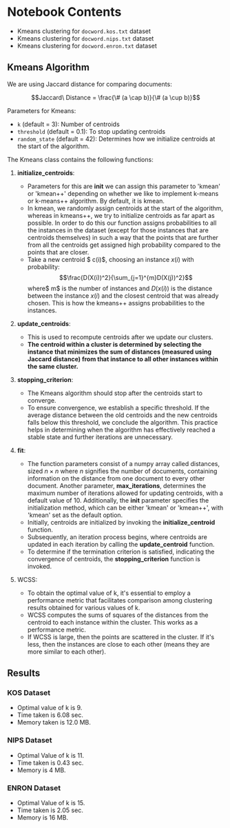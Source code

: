 # Notebook Contents

- Kmeans clustering for `docword.kos.txt` dataset
- Kmeans clustering for `docword.nips.txt` dataset
- Kmeans clustering for `docword.enron.txt` dataset

## Kmeans Algorithm

We are using Jaccard distance for comparing documents:

$$Jaccard\ Distance = \frac{\# (a \cap b)}{\# (a \cup b)}$$

Parameters for Kmeans:
- `k` (default = 3): Number of centroids
- `threshold` (default = 0.1): To stop updating centroids
- `random_state` (default = 42): Determines how we initialize centroids at the start of the algorithm.

The Kmeans class contains the following functions:

1. **initialize_centroids**:
   - Parameters for this are **init** we can assign this parameter to 'kmean' or 'kmean++' depending on whether we like to implement k-means or k-means++ algorithm. By default, it is kmean.
   - In kmean, we randomly assign centroids at the start of the algorithm, whereas in kmeans++, we try to initialize centroids as far apart as possible. In order to do this our function assigns probabilities to all the instances in the dataset (except for those instances that are centroids themselves) in such a way that the points that are further from all the centroids get assigned high probability compared to the points that are closer.
   - Take a new centroid $ c(i)$, choosing an instance $x(i)$ with probability:$$\frac{D(X(i))^2}{\sum_{j=1}^{m}D(X(j))^2}$$ where$ m$ is the number of instances and  $D(x(i))$ is the distance between the instance $x(i)$ and the closest centroid that was already chosen. This is how the kmeans++ assigns probabilities to the instances.

2. **update_centroids**:
    - This is used to recompute centroids after we update our clusters.
    - **The centroid within a cluster is determined by selecting the instance that minimizes the sum of distances (measured using Jaccard distance) from that instance to all other instances within the same cluster.**

3. **stopping_criterion**:
    - The Kmeans algorithm should stop after the centroids start to converge.
    - To ensure convergence, we establish a specific threshold. If the average distance between the old centroids and the new centroids falls below this threshold, we conclude the algorithm. This practice helps in determining when the algorithm has effectively reached a stable state and further iterations are unnecessary.

4. **fit**:
    - The function parameters consist of a numpy array called distances, sized $n \times n$ where $n$ signifies the number of documents, containing information on the distance from one document to every other document. Another parameter, **max_iterations**, determines the maximum number of iterations allowed for updating centroids, with a default value of 10. Additionally, the **init** parameter specifies the initialization method, which can be either 'kmean' or 'kmean++', with 'kmean' set as the default option.
    - Initially, centroids are initialized by invoking the **initialize_centroid** function.
    - Subsequently, an iteration process begins, where centroids are updated in each iteration by calling the **update_centroid** function. 
    - To determine if the termination criterion is satisfied, indicating the convergence of centroids, the **stopping_criterion** function is invoked.
    
5. WCSS:
    - To obtain the optimal value of k, it's essential to employ a performance metric that facilitates comparison among clustering results obtained for various values of k.
    - WCSS computes the sums of squares of the distances from the centroid to each instance within the cluster. This works as a performance metric.
    - If WCSS is large, then the points are scattered in the cluster. If it's less, then the instances are close to each other (means they are more similar to each other).

## Results

### KOS Dataset
- Optimal value of k is 9.
- Time taken is 6.08 sec.
- Memory taken is 12.0 MB.

### NIPS Dataset
- Optimal Value of k is 11.
- Time taken is 0.43 sec.
- Memory is 4 MB.

### ENRON Dataset
- Optimal Value of k is 15.
- Time taken is 2.05 sec.
- Memory is 16 MB.
